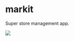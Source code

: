 # markit
Super store management app.

<img src="https://i9.ytimg.com/vi/1RqT2sB4uoc/mq2.jpg?sqp=CKjo9ZEG&rs=AOn4CLALvdX6u9G2xbC9CaWDuYLp_ZUFpw" />
